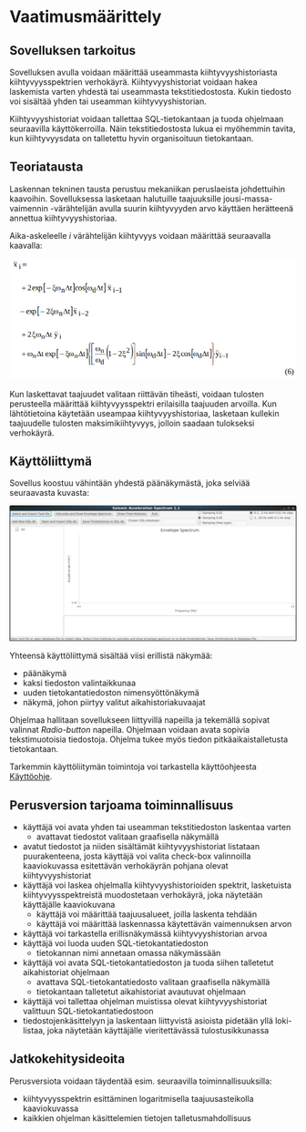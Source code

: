 # Vaatimusmäärittely

## Sovelluksen tarkoitus

Sovelluksen avulla voidaan määrittää useammasta kiihtyvyyshistoriasta kiihtyvyysspektrien verhokäyrä. Kiihtyvyyshistoriat voidaan hakea laskemista varten yhdestä tai useammasta tekstitiedostosta. Kukin tiedosto voi sisältää yhden tai useamman kiihtyvyyshistorian. 

Kiihtyvyyshistoriat voidaan tallettaa SQL-tietokantaan ja tuoda ohjelmaan seuraavilla käyttökerroilla. Näin tekstitiedostosta lukua ei myöhemmin tavita, kun kiihtyvyysdata on talletettu hyvin organisoituun tietokantaan.

## Teoriatausta

Laskennan tekninen tausta perustuu mekaniikan peruslaeista johdettuihin kaavoihin. Sovelluksessa lasketaan halutuille taajuuksille jousi-massa-vaimennin -värähtelijän avulla suurin kiihtyvyyden arvo käyttäen herätteenä annettua kiihtyvyyshistoriaa.

Aika-askeleelle *i* värähtelijän kiihtyvyys voidaan määrittää seuraavalla kaavalla:

<img src="https://github.com/Robustic/ot-harjoitustyo/blob/master/dokumentointi/kuvat/PictureAccelerationOfTheOscillator.png" width="895">

Kun laskettavat taajuudet valitaan riittävän tiheästi, voidaan tulosten perusteella määrittää kiihtyvyysspektri erilaisilla taajuuden arvoilla. Kun lähtötietoina käytetään useampaa kiihtyvyyshistoriaa, lasketaan kullekin taajuudelle tulosten maksimikiihtyvyys, jolloin saadaan tulokseksi verhokäyrä.

## Käyttöliittymä

Sovellus koostuu vähintään yhdestä päänäkymästä, joka selviää seuraavasta kuvasta:

<img src="https://github.com/Robustic/ot-harjoitustyo/blob/master/dokumentointi/kuvat/Paanakyma.png" width="1331">

Yhteensä käyttöliittymä sisältää viisi erillistä näkymää:
- päänäkymä
- kaksi tiedoston valintaikkunaa
- uuden tietokantatiedoston nimensyöttönäkymä
- näkymä, johon piirtyy valitut aikahistoriakuvaajat

Ohjelmaa hallitaan sovellukseen liittyvillä napeilla ja tekemällä sopivat valinnat _Radio-button_ napeilla. Ohjelmaan voidaan avata sopivia tekstimuotoisia tiedostoja. Ohjelma tukee myös tiedon pitkäaikaistalletusta tietokantaan.

Tarkemmin käyttöliitymän toimintoja voi tarkastella käyttöohjeesta [Käyttöohje](https://github.com/Robustic/ot-harjoitustyo/tree/master/dokumentointi/kayttoohje.md).

## Perusversion tarjoama toiminnallisuus

- käyttäjä voi avata yhden tai useamman tekstitiedoston laskentaa varten
  - avattavat tiedostot valitaan graafisella näkymällä
- avatut tiedostot ja niiden sisältämät kiihtyvyyshistoriat listataan puurakenteena, josta käyttäjä voi valita check-box valinnoilla kaaviokuvassa esitettävän verhokäyrän pohjana olevat kiihtyvyyshistoriat
- käyttäjä voi laskea ohjelmalla kiihtyvyyshistorioiden spektrit, lasketuista kiihtyvyysspektreistä muodostetaan verhokäyrä, joka näytetään käyttäjälle kaaviokuvana
  - käyttäjä voi määrittää taajuusalueet, joilla laskenta tehdään
  - käyttäjä voi määrittää laskennassa käytettävän vaimennuksen arvon
- käyttäjä voi tarkastella erillisnäkymässä kiihtyvyyshistorian arvoa
- käyttäjä voi luoda uuden SQL-tietokantatiedoston
  - tietokannan nimi annetaan omassa näkymässään
- käyttäjä voi avata SQL-tietokantatiedoston ja tuoda siihen talletetut aikahistoriat ohjelmaan
  - avattava SQL-tietokantatiedosto valitaan graafisella näkymällä
  - tietokantaan talletetut aikahistoriat avautuvat ohjelmaan
- käyttäjä voi tallettaa ohjelman muistissa olevat kiihtyvyyshistoriat valittuun SQL-tietokantatiedostoon
- tiedostojenkäsittelyyn ja laskentaan liittyvistä asioista pidetään yllä loki-listaa, joka näytetään käyttäjälle vieritettävässä tulostusikkunassa

## Jatkokehitysideoita

Perusversiota voidaan täydentää esim. seuraavilla toiminnallisuuksilla:

- kiihtyvyysspektrin esittäminen logaritmisella taajuusasteikolla kaaviokuvassa
- kaikkien ohjelman käsittelemien tietojen talletusmahdollisuus
